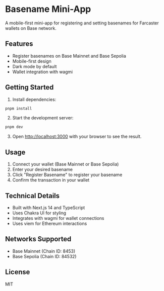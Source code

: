 # Basename Mini-App

A mobile-first mini-app for registering and setting basenames for Farcaster wallets on Base network.

## Features

- Register basenames on Base Mainnet and Base Sepolia
- Mobile-first design
- Dark mode by default
- Wallet integration with wagmi

## Getting Started

1. Install dependencies:

```bash
pnpm install
```

2. Start the development server:

```bash
pnpm dev
```

3. Open [http://localhost:3000](http://localhost:3000) with your browser to see the result.

## Usage

1. Connect your wallet (Base Mainnet or Base Sepolia)
2. Enter your desired basename
3. Click "Register Basename" to register your basename
4. Confirm the transaction in your wallet

## Technical Details

- Built with Next.js 14 and TypeScript
- Uses Chakra UI for styling
- Integrates with wagmi for wallet connections
- Uses viem for Ethereum interactions

## Networks Supported

- Base Mainnet (Chain ID: 8453)
- Base Sepolia (Chain ID: 84532)

## License

MIT
